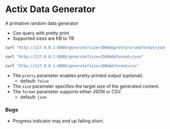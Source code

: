 # Actix Data Generator

A primative random data generator

- Can query with pretty print
- Supported sizes are KB to TB

```sh
curl "http://127.0.0.1:8080/generate?size=100mb&pretty=true&format=json"

curl "http://127.0.0.1:8080/generate?size=1500mb&format=json"

curl "http://127.0.0.1:8080/generate?size=100mb&format=csv"
```

- The `pretty` parameter enables pretty-printed output (optional).
  - default: `false`
- The `size` parameter specifies the target size of the generated content.
- The `format` parameter supports either JSON or CSV.
  - default: `json`

### Bugs

- Progress indicator may end up falling short.
